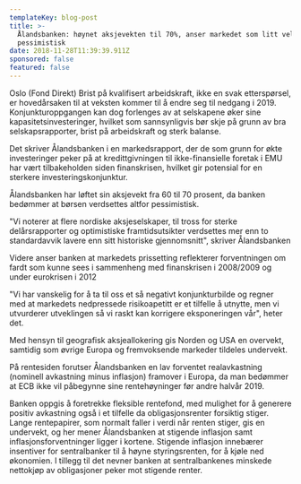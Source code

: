 ```yaml
---
templateKey: blog-post
title: >-
  Ålandsbanken: høynet aksjevekten til 70%, anser markedet som litt vel
  pessimistisk
date: 2018-11-28T11:39:39.911Z
sponsored: false
featured: false
---
```

Oslo (Fond Direkt) Brist på kvalifisert arbeidskraft, ikke en svak etterspørsel, er hovedårsaken til at veksten kommer til å endre seg til nedgang i 2019. Konjunkturoppgangen kan dog forlenges av at selskapene øker sine kapasitetsinvesteringer, hvilket som sannsynligvis bør skje på grunn av bra selskapsrapporter, brist på arbeidskraft og sterk balanse.



Det skriver Ålandsbanken i en markedsrapport, der de som grunn for økte investeringer peker på at kredittgivningen til ikke-finansielle foretak i EMU har vært tilbakeholden siden finanskrisen, hvilket gir potensial for en sterkere investeringskonjunktur.



Ålandsbanken har løftet sin aksjevekt fra 60 til 70 prosent, da banken bedømmer at børsen verdsettes altfor pessimistisk.



"Vi noterer at flere nordiske aksjeselskaper, til tross for sterke delårsrapporter og optimistiske framtidsutsikter verdsettes mer enn to standardavvik lavere enn sitt historiske gjennomsnitt", skriver Ålandsbanken



Videre anser banken at markedets prissetting reflekterer forventningen om fardt som kunne sees i sammenheng med finanskrisen i 2008/2009 og under eurokrisen i 2012



"Vi har vanskelig for å ta til oss et så negativt konjunkturbilde og regner med at markedets nedpressede risikoapetitt er et tilfelle å utnytte, men vi utvurderer utveklingen så vi raskt kan korrigere eksponeringen vår", heter det.



Med hensyn til geografisk aksjeallokering gis Norden og USA en overvekt, samtidig som øvrige Europa og fremvoksende markeder tildeles undervekt.



På rentesiden forutser Ålandsbanken en lav forventet realavkastning (nominell avkastning minus inflasjon) framover i Europa, da man bedømmer at ECB ikke vil påbegynne sine rentehøyninger før andre halvår 2019.



Banken oppgis å foretrekke fleksible rentefond, med mulighet for å generere positiv avkastning også i et tilfelle da obligasjonsrenter forsiktig stiger. Lange rentepapirer, som normalt faller i verdi når renten stiger, gis en undervekt, og her mener Ålandsbanken at stigende inflasjon samt inflasjonsforventninger ligger i kortene. Stigende inflasjon innebærer insentiver for sentralbanker til å høyne styringsrenten, for å kjøle ned økonomien. I tillegg til det nevner banken at sentralbankenes minskede nettokjøp av obligasjoner peker mot stigende renter.
